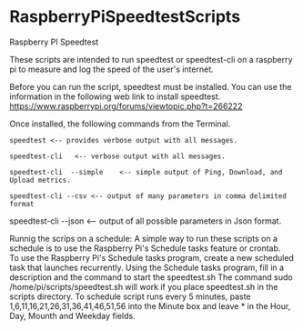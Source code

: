 # RaspberryPiSpeedtestScripts
Raspberry PI Speedtest 

These scripts are intended to run speedtest or speedtest-cli on a raspberry pi to measure and log the speed of the user's internet.

Before you can run the script, speedtest must be installed.  You can use the information in the following web link to install speedtest.  <https://www.raspberrypi.org/forums/viewtopic.php?t=266222> 

Once installed, the following commands from the Terminal.  

	speedtest <-- provides verbose output with all messages.
	
	speedtest-cli   <-- verbose output with all messages.
	
	speedtest-cli  --simple    <-- simple output of Ping, Download, and Upload metrics. 
	
	speedtest-cli --csv <-- output of many parameters in comma delimited format
	
  speedtest-cli --json  <-- output of all possible parameters in Json format.  

Runnig the scrips on a schedule: A simple way to run these scripts on a schedule is to use the Raspberry Pi's Schedule tasks feature or crontab.  
To use the Raspberry Pi's Schedule tasks program, create a new scheduled task that launches recurrently. 
Using the Schedule tasks program, fill in a description and the command to start the speedtest.sh 
The command sudo /home/pi/scripts/speedtest.sh will work if you place speedtest.sh in the scripts directory. 
To schedule script runs every 5 minutes, paste 1,6,11,16,21,26,31,36,41,46,51,56 into the Minute box and leave * in the Hour, Day, Mounth and Weekday fields. 

